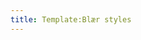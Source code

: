 ```yaml
---
title: Template:Blær styles
---
```

<!--
  Copyright © 2014 - Blær
  Original author: Hugi Hlynsson
  (With minor adaptations to fit into Ylhýra)
-->
<style>
.blaer-header {
  color: #272727;
  border: 1px solid #c9c9c8;
  margin: auto;
  margin-bottom: 30px;
  padding-bottom: 30px;
  background: #f9f9f9;
  padding: 29px;
  max-width: 500px;
  border-radius: 3px;
}
.blaer {
  .credit {
    text-align: center;
    font-weight: bold;
    font-size: 12px;
    margin-bottom: 20px;
    /* color: #595959; */
  }
  .logo-blaer {
    text-align: center;
    color: #bf2718;
    font-weight: 600;
    text-transform: uppercase;
  }
  .post-header {
    h1 {
      margin: 0 0.5em;
      font-size: 2.5em;
      line-height: 1.2em;
      letter-spacing: 0.03em;
      text-align: center;
      margin-top: 19px;
      margin-bottom: 19px;
      > span {
        border: 0;
      }
    }
    h2 {
      padding: 0 1em;
      margin: 1em auto;
      font-family: "Archer SSm A", "Archer SSm B", Georgia, serif;
      line-height: 1.5em;
      font-style: italic;
      text-align: center;

      font-size: 18px;
      font-weight: 400;
      max-width: 450px;
      margin-bottom: 12px;
    }
  }

  @media screen and (min-width: 550px) {
    .post-header video {
      width: 100%;
      margin: 0;
    }
  }
  .author {
    text-align: left;
    margin-top: -18px;
    img {
      width: 34px;
      height: 34px;
      border: 2px solid #fff;
      border-radius: 50%;
      margin-left: 14px;
    }
    .name {
      position: absolute;
      top: 0;
      left: 46px;
      min-width: 200px;
      margin: 0 0 0 16px;
      color: #fff;
      font-family: "Archer SSm A", "Archer SSm B", Georgia, serif;
      font-size: 0.6em;
      font-weight: 700;
    }
  }

  @media screen and (min-width: 550px) {
    .author {
      margin-top: -50px;
      .name {
        margin-top: 12px;
      }
    }
  }
  .article-entry {
    font-family: "Archer SSm A", "Archer SSm B", Georgia, serif;
    .text {
      max-width: 560px;
      margin: 2em auto;
      padding: 0 1em;
    }
    p {
      margin: 1em 0;
      font-size: 1em;
      line-height: 2em;
      a {
        border-bottom: 1px solid #e74c3c;
        line-height: 1.4em;
        &:hover {
          color: #e74c3c;
        }
      }
    }
    h1,
    h2,
    h3,
    h4,
    h5,
    h6 {
      font-family: europa, Europa, Futura, Helvetiva, sans-serif;
      color: #e74c3c;
      font-size: 1em;
      margin: 1em 0 1em;
      padding: 0;
      max-width: 550px;
    }
    h1 a,
    h2 a,
    h3 a,
    h4 a,
    h5 a,
    h6 a {
      border-bottom: 2px solid #e74c3c;
    }
    h1 a:hover,
    h2 a:hover,
    h3 a:hover,
    h4 a:hover,
    h5 a:hover,
    h6 a:hover {
      color: #bf2718;
      border-color: #bf2718;
    }
    img {
      display: block;
      width: 100%;
    }
    .image-box {
      margin: 2em auto;
    }
    .image-box-half {
      -webkit-box-sizing: border-box;
      -moz-box-sizing: border-box;
      box-sizing: border-box;
      max-width: 460px;
      padding: 0 1em;
    }
    .image-box-medium {
      max-width: 940px;
    }
    .description {
      margin: 0.3em 0.5em -1.9em;
      font-style: italic;
      font-size: 0.65em;
      text-align: right;
    }
    blockquote {
      font-weight: 700;
      color: #e74c3c;
      margin: 2em 0.5em 2em 2em;
      p {
        max-width: 640px;
        margin: 0 auto;
        font-size: 1.25em;
        line-height: 1.5em;
      }
    }
    video {
      width: 100%;
    }
    .video-box-wrap {
      margin: 2em auto;
    }
    .video-box-wrap-center {
      max-width: 940px;
    }
    .video-box {
      position: relative;
      width: 100%;
      height: 0;
      padding-bottom: 56.25%;
      iframe {
        position: absolute;
        top: 0;
        left: 0;
        width: 100%;
        height: 100%;
      }
    }
  }

  @media screen and (min-width: 700px) {
    .article-entry {
      .text blockquote {
        padding-right: 0;
      }
      .images-two-up {
        max-width: 940px;
        margin: 2em auto;
        &:after {
          content: ".";
          visibility: hidden;
          display: block;
          height: 0;
          clear: both;
        }
        .image-box-half {
          float: left;
          width: 47.8%;
          margin: 0;
          margin-right: 4.4%;
          padding: 0;
          &:last-child {
            margin-right: 0;
          }
        }
      }
    }
  }
  .article-social {
    text-align: right;
    margin: 1em auto;
    padding: 0 1em;
    max-width: 560px;
    background: #fff;
    .social-item {
      display: inline-block;
      margin-right: 20px;
    }
    a {
      .popup {
        position: absolute;
        right: 0;
        bottom: 100%;
        padding: 0.2em 0.5em;
        margin-bottom: 0;
        border-radius: 2px;
        background: rgba(0, 0, 0, 0.5);
        color: #fff;
        font-size: 12px;
        white-space: nowrap;
        opacity: 0;
        -webkit-transition: all 0.2s;
        transition: all 0.2s;
        pointer-events: none;
        &::after {
          content: "";
          position: absolute;
          top: 100%;
          right: 10px;
          width: 0;
          height: 0;
          border: 5px solid transparent;
          border-top: 6px solid rgba(0, 0, 0, 0.5);
        }
      }
      &:hover .popup {
        opacity: 1;
        margin-bottom: 4px;
      }
      .fb-like,
      .fb_iframe_widget {
        position: absolute;
        top: 0;
        left: 0;
        width: 100%;
        height: 80%;
        opacity: 0;
        overflow: hidden;
        margin-top: 0;
        z-index: 1;
      }
    }
    .icon {
      padding: 5px;
      width: 20px;
      height: 20px;
      fill: #7a7a7a;
      cursor: pointer;
    }
    .count {
      position: absolute;
      left: 100%;
      top: 50%;
      padding: 0 0.2em;
      margin-top: -10px;
      border: 1px solid #7a7a7a;
      font-size: 10px;
      font-weight: 700;
      font-family: europa, Europa, Futura, Helvetiva, sans-serif;
      color: #7a7a7a;
      border-radius: 1px;
      &::after,
      &::before {
        content: "";
        position: absolute;
        top: 50%;
        left: -8px;
        display: block;
        height: 0;
        width: 0;
        margin-top: -4px;
        background: 0 0;
        border: 4px solid transparent;
        border-right: 4px solid #7a7a7a;
      }
      &::after {
        left: -7px;
        border-right-color: #fff;
      }
    }
  }
  ::selection,
  ::-moz-selection {
    background: #e74c3c;
    color: #fff;
  }

  a {
    color: inherit;
    text-decoration: none;
    -webkit-transition: all 0.2s;
    transition: all 0.2s;
  }

  img {
    max-width: 100%;
    height: auto;
  }
}
</style>
